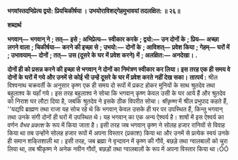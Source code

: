 **भगवांस्तदभिप्रेत्य द्वयो: प्रियचिकीर्षया ।** **उभयोराविशद्गेहमुभावयां तदलक्षित: ॥ २६॥** 

**शब्दार्थ** 

**भगवान्—** **भगवान् ने** **; तत्—** **इसे** **; अभिप्रेत्य—** **स्वीकार करके** **; द्वयो:—** **उन दोनों के** **; प्रिय—** **अच्छा लगने वाला** **; चिकीर्षया—** **करने की इच्छा से** **; उभयो:—** **दोनों के** **; आविशत्—** **प्रवेश किया** **; गेहम्—** **घरों में** **; उभावयाम्—** **दोनों** **; तत्—** **उस (दूसरे के घर** **में प्रवेश करने) में** **; अलक्षित:—** **अनदेखा।** **.** 

**दोनों ही को प्रसन्न करने की इच्छा से भगवान् ने दोनों का निमंत्रण स्वीकार कर लिया। इस** **तरह एक ही समय वे दोनों के घरों में गये और उनमें से कोई भी उन्हें दूसरे के घर में प्रवेश करते** **नहीं देख सका।** **तात्पर्य :** श्रील विश्वनाथ चक्रवर्ती के अनुसार कृष्ण एक ही समय दो रूपों में प्रकट होकर मुनियों के साथ श्रुतदेव तथा बहुलाश्व के यहाँ गये। इस तरह बहुलाश्व ने सोचा कि भगवान् कृष्ण केवल उसी के घर आये हैं और श्रुतदेव को निराश घर लौटा दिया है, जबकि श्रुतदेव ने इसके ठीक विपरीत सोचा। *श्रीकृष्ण* में श्रील प्रभुपाद कहते हैं, ''यद्यपि ब्राह्मण तथा राजा यह सोच रहे थे कि भगवान् केवल उसके ही घर पर उपस्थित हैं, किन्तु भगवान् तथा उनके संगी दोनों ही घरों में उपस्थित थे। यह भगवान् का एक अन्य ऐश्वर्य है। शाषों में इस ऐश्वर्य का वर्णन *वैभव प्रकाश* के रूप में किया जाता है। इसी तरह जब भगवान् कृष्ण ने सोलह हजार रानियों से विवाह किया था तब उन्होंने सोलह हजार रूपों में अपना विस्तार (प्रकाश) किया था और उनमें से प्रत्येक स्वयं उनके ही समान शकि्तशाली था। इसी तरह, जब ब्रह्मा ने वृन्दावन में कृष्ण की गौवें, बछड़े तथा ग्वालबालों को चुरा लिया था, तब श्रीकृष्ण ने अनेक नवीन गौवों, बछड़ों तथा ग्वालबालों के रूप में अपना विस्तार किया था।ÓÓ  